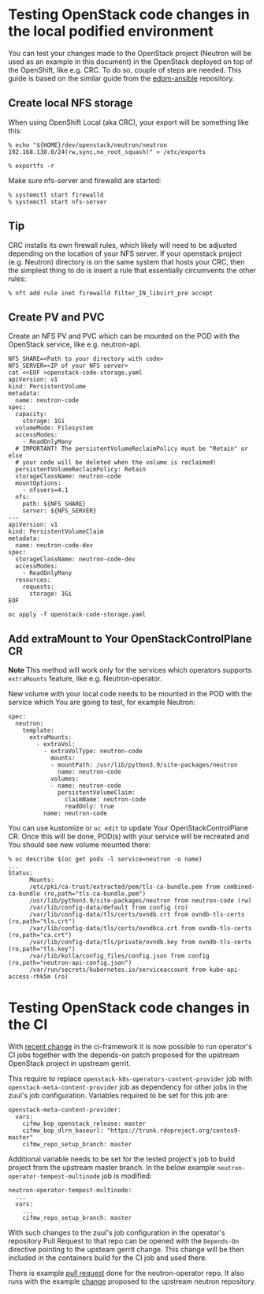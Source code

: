 # Testing OpenStack code changes in the local podified environment

You can test your changes made to the OpenStack project (Neutron will be used as
an example in this document) in the OpenStack deployed on top of the OpenShift,
like e.g. CRC. To do so, couple of steps are needed.
This guide is based on the similar guide from the
[edpm-ansible](https://github.com/openstack-k8s-operators/edpm-ansible/blob/main/docs/source/testing_with_ansibleee.rst)
repository.

## Create local NFS storage

When using OpenShift Local (aka CRC), your export will be something like this:

```
% echo "${HOME}/dev/openstack/neutron/neutron 192.168.130.0/24(rw,sync,no_root_squash)" > /etc/exports

% exportfs -r
```

Make sure nfs-server and firewalld are started:
```
% systemctl start firewalld
% systemctl start nfs-server
```

Tip
---
CRC installs its own firewall rules, which likely will need to be adjusted
depending on the location of your NFS server. If your openstack project (e.g.
Neutron) directory is on the same system that hosts your CRC, then the simplest
thing to do is insert a rule that essentially circumvents the other rules:

```
% nft add rule inet firewalld filter_IN_libvirt_pre accept
```

## Create PV and PVC

Create an NFS PV and PVC which can be mounted on the POD with the OpenStack
service, like e.g. neutron-api.

```
NFS_SHARE=<Path to your directory with code>
NFS_SERVER=<IP of your NFS server>
cat <<EOF >openstack-code-storage.yaml
apiVersion: v1
kind: PersistentVolume
metadata:
  name: neutron-code
spec:
  capacity:
    storage: 1Gi
  volumeMode: Filesystem
  accessModes:
    - ReadOnlyMany
  # IMPORTANT! The persistentVolumeReclaimPolicy must be "Retain" or else
  # your code will be deleted when the volume is reclaimed!
  persistentVolumeReclaimPolicy: Retain
  storageClassName: neutron-code
  mountOptions:
    - nfsvers=4.1
  nfs:
    path: ${NFS_SHARE}
    server: ${NFS_SERVER}
---
apiVersion: v1
kind: PersistentVolumeClaim
metadata:
  name: neutron-code-dev
spec:
  storageClassName: neutron-code-dev
  accessModes:
    - ReadOnlyMany
  resources:
    requests:
      storage: 1Gi
EOF

oc apply -f openstack-code-storage.yaml
```

## Add extraMount to Your OpenStackControlPlane CR

**Note**
This method will work only for the services which operators supports
`extraMounts` feature, like e.g. Neutron-operator.

New volume with your local code needs to be mounted in the POD with the service
which You are going to test, for example Neutron:

```
spec:
  neutron:
    template:
      extraMounts:
        - extraVol:
          - extraVolType: neutron-code
            mounts:
            - mountPath: /usr/lib/python3.9/site-packages/neutron
              name: neutron-code
            volumes:
            - name: neutron-code
              persistentVolumeClaim:
                claimName: neutron-code
                readOnly: true
          name: neutron-code
```

You can use kustomize or `oc edit` to update Your OpenStackControlPlane CR.
Once this will be done, POD(s) with your service will be recreated and You
should see new volume mounted there:

```
% oc describe $(oc get pods -l service=neutron -o name)
...
Status:
      Mounts:
      /etc/pki/ca-trust/extracted/pem/tls-ca-bundle.pem from combined-ca-bundle (ro,path="tls-ca-bundle.pem")
      /usr/lib/python3.9/site-packages/neutron from neutron-code (rw)
      /var/lib/config-data/default from config (ro)
      /var/lib/config-data/tls/certs/ovndb.crt from ovndb-tls-certs (ro,path="tls.crt")
      /var/lib/config-data/tls/certs/ovndbca.crt from ovndb-tls-certs (ro,path="ca.crt")
      /var/lib/config-data/tls/private/ovndb.key from ovndb-tls-certs (ro,path="tls.key")
      /var/lib/kolla/config_files/config.json from config (ro,path="neutron-api-config.json")
      /var/run/secrets/kubernetes.io/serviceaccount from kube-api-access-rhk5m (ro)
```

# Testing OpenStack code changes in the CI

With [recent change](https://github.com/openstack-k8s-operators/ci-framework/pull/1892)
in the ci-framework it is now possible to run operator's CI jobs together with
the depends-on patch proposed for the upstream OpenStack project in upstream
gerrit.

This require to replace `openstack-k8s-operators-content-provider` job with
`openstack-meta-content-provider` job as dependency for other jobs in
the zuul's job configuration. Variables required to be set for this job are:

```
openstack-meta-content-provider:
  vars:
    cifmw_bop_openstack_release: master
    cifmw_bop_dlrn_baseurl: "https://trunk.rdoproject.org/centos9-master"
    cifmw_repo_setup_branch: master
```

Additional variable needs to be set for the tested project's job to build
project from the upstream master branch.
In the below example `neutron-operator-tempest-multinode` job is modified:

```
neutron-operator-tempest-multinode:
  ...
  vars:
    ...
    cifmw_repo_setup_branch: master
```

With such changes to the zuul's job configuration in the operator's repository
Pull Request to that repo can be opened with the `Depends-On` directive pointing
to the upsteam gerrit change. This change will be then included in the
containers build for the CI job and used there.

There is example [pull
request](https://github.com/openstack-k8s-operators/neutron-operator/pull/372)
done for the neutron-operator repo. It also runs with the example
[change](https://review.opendev.org/c/openstack/neutron/+/922783) proposed to
the upstream neutron repository.
